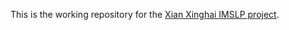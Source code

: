This is the working repository for the [Xian Xinghai IMSLP project](http://imslp.org/wiki/IMSLP:Community_Projects/Xian_Xinghai_Lilypond_Orchestral_Parts).
